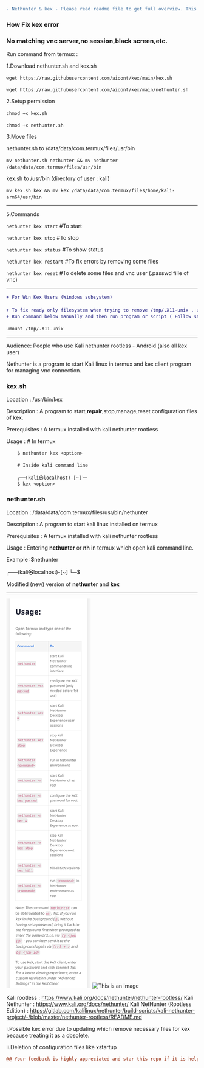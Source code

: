 ```diff
- Nethunter & kex - Please read readme file to get full overview. This file explains fix for both kali nethunter kex and Win-kex
```

### How Fix kex error
### No matching vnc server,no session,black screen,etc.

Run command from termux :

1.Download nethunter.sh and kex.sh

`wget https://raw.githubusercontent.com/aioont/kex/main/kex.sh`

`wget https://raw.githubusercontent.com/aioont/kex/main/nethunter.sh`

2.Setup permission

`chmod +x kex.sh`

`chmod +x nethunter.sh`

3.Move files

nethunter.sh to /data/data/com.termux/files/usr/bin

`mv nethunter.sh nethunter && mv nethunter /data/data/com.termux/files/usr/bin`

kex.sh to /usr/bin (directory of user : kali)

`mv kex.sh kex && mv kex /data/data/com.termux/files/home/kali-arm64/usr/bin`

_____________________________________________________________________

5.Commands

 `nethunter kex start` #To start 

 `nethunter kex stop` #To stop

 `nethunter kex status` #To show status

 `nethunter kex restart` #To fix errors by removing some files

 `nethunter kex reset` #To delete some files and vnc user (.passwd fille of vnc)
 
________________________________________________________________________________
```diff
+ For Win Kex Users (Windows subsystem)

+ To fix ready only filesystem when trying to remove /tmp/.X11-unix , unmount it by command given below : 
+ Run command below manually and then run program or script ( Follow step 5.Commands)
```
`umount /tmp/.X11-unix`





________________________________________________________________________________

Audience: People who use Kali nethunter rootless - Android (also all kex user) 

Nethunter is a program to start Kali linux in termux and kex client program for managing vnc connection.

### kex.sh

Location : /usr/bin/kex 

Description : A program to start,**repair**,stop,manage,reset configuration files of kex.

Prerequisites : A termux installed with kali nethunter rootless 

Usage : # In termux

        $ nethunter kex <option>

        # Inside kali command line 

        ┌──(kali㉿localhost)-[~]└─
        $ kex <option>

### nethunter.sh 

Location : /data/data/com.termux/files/usr/bin/nethunter

Description : A program to start kali linux installed on termux

Prerequisites : A termux installed with kali nethunter rootless

Usage : Entering **nethunter** or **nh** in termux which open kali command line. 
 
Example :$nethunter

 ┌──(kali㉿localhost)-[~]
└─$


Modified (new) version of **nethunter** and **kex** 
_________________________________________________________________________________

![Screenshot](image.jpg)
![This is an image](https://www.kali.org/docs/nethunter/nethunter-rootless/010-NH-Rootless-Installation_Start_s.png)

Kali rootless : https://www.kali.org/docs/nethunter/nethunter-rootless/
Kali Nethunter : https://www.kali.org/docs/nethunter/
Kali NetHunter (Rootless Edition) : https://gitlab.com/kalilinux/nethunter/build-scripts/kali-nethunter-project/-/blob/master/nethunter-rootless/README.md



i.Possible kex error due to updating which remove necessary files for kex because treating it as a obsolete.

ii.Deletion of configuration files like xstartup


```diff
@@ Your feedback is highly appreciated and star this repo if it is helpful.Have a good day :) @@
```
